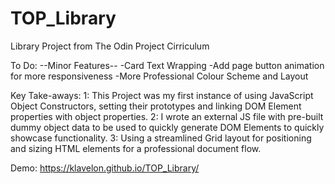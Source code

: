 # TOP_Library
Library Project from The Odin Project Cirriculum

To Do:
    --Minor Features--
-Card Text Wrapping
-Add page button animation for more responsiveness
-More Professional Colour Scheme and Layout

Key Take-aways:
1: This Project was my first instance of using JavaScript Object Constructors, setting their prototypes and linking DOM Element properties with object properties.
2: I wrote an external JS file with pre-built dummy object data to be used to quickly generate DOM Elements to quickly showcase functionality.
3: Using a streamlined Grid layout for positioning and sizing HTML elements for a professional document flow.


Demo: https://klavelon.github.io/TOP_Library/